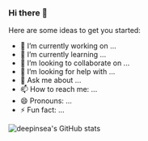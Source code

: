 ### Hi there 👋

Here are some ideas to get you started:

- 🔭 I’m currently working on ...
- 🌱 I’m currently learning ...
- 👯 I’m looking to collaborate on ...
- 🤔 I’m looking for help with ...
- 💬 Ask me about ...
- 📫 How to reach me: ...
- 😄 Pronouns: ...
- ⚡ Fun fact: ...

![deepinsea's GitHub stats](https://github-readme-stats.vercel.app/api/?username=deepinsea&show_icons=true&title_color=fff&icon_color=79ff97&text_color=9f9f9f&bg_color=151515) 




